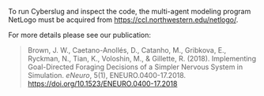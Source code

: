To run Cyberslug and inspect the code, the multi-agent modeling program NetLogo must be acquired from https://ccl.northwestern.edu/netlogo/.

For more details please see our publication: 
> Brown, J. W., Caetano-Anollés, D., Catanho, M., Gribkova, E., Ryckman, N., Tian, K., Voloshin, M., & Gillette, R. (2018). Implementing Goal-Directed Foraging Decisions of a Simpler Nervous System in Simulation. _eNeuro_, 5(1), ENEURO.0400-17.2018. https://doi.org/10.1523/ENEURO.0400-17.2018
